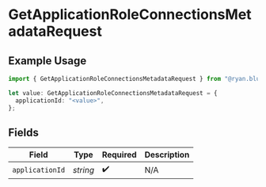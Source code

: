 # GetApplicationRoleConnectionsMetadataRequest

## Example Usage

```typescript
import { GetApplicationRoleConnectionsMetadataRequest } from "@ryan.blunden/discord/models/operations";

let value: GetApplicationRoleConnectionsMetadataRequest = {
  applicationId: "<value>",
};
```

## Fields

| Field              | Type               | Required           | Description        |
| ------------------ | ------------------ | ------------------ | ------------------ |
| `applicationId`    | *string*           | :heavy_check_mark: | N/A                |